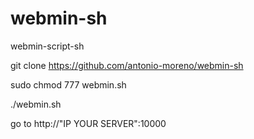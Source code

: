 # webmin-sh
webmin-script-sh

git clone https://github.com/antonio-moreno/webmin-sh

sudo chmod 777 webmin.sh

./webmin.sh

go to http://"IP YOUR SERVER":10000
